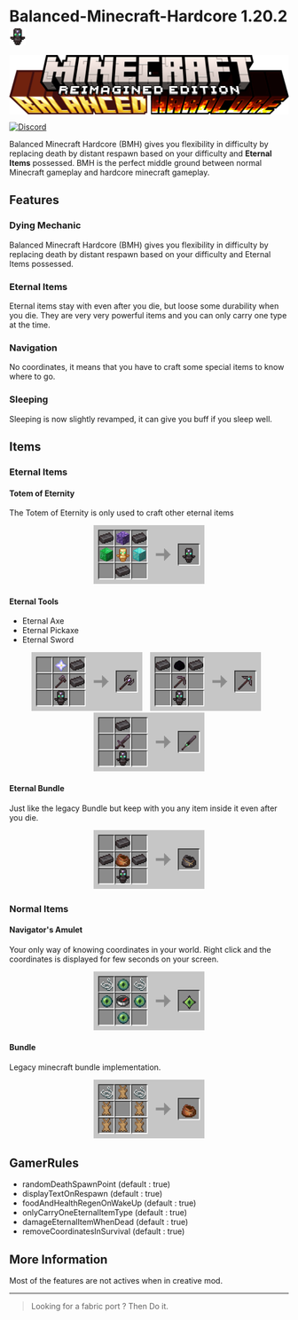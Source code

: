 <h1>Balanced-Minecraft-Hardcore 1.20.2 <img src="resources/totem_of_eternity.gif" align="center" width="30"> </h1>

<img src="resources\bmh_title.png" align="center"> </h1>

[![Discord](https://img.shields.io/discord/1213624965656739912?label=Discord)](https://discord.gg/dDErfdnk)

Balanced Minecraft Hardcore (BMH) gives you flexibility in difficulty by replacing death by distant respawn based on your difficulty and **Eternal Items** possessed. BMH is the perfect middle ground between normal Minecraft gameplay and hardcore minecraft gameplay.

## Features

### Dying Mechanic

Balanced Minecraft Hardcore (BMH) gives you flexibility in difficulty by replacing death by distant respawn based on your difficulty and Eternal Items possessed.

### Eternal Items

Eternal items stay with even after you die, but loose some durability when you die. They are very very powerful items and you can only carry one type at the time.

### Navigation

No coordinates, it means that you have to craft some special items to know where to go.

### Sleeping

Sleeping is now slightly revamped, it can give you buff if you sleep well.

## Items

### Eternal Items

#### Totem of Eternity

The Totem of Eternity is only used to craft other eternal items

<p align="center">
  <img src="resources/totem_of_eternity_crafting_grid.png" alt="totem_of_eternity_crafting_grid" width="200">
</p>

#### Eternal Tools

- Eternal Axe
- Eternal Pickaxe
- Eternal Sword

<p align="center">
  <img src="resources/eternal_axe_crafting_grid.png" alt="eternal_axe_crafting_grid" width="200" style="margin-right: 10px;">
  <img src="resources/eternal_pickaxe_crafting_grid.png" alt="eternal_pickaxe_crafting_grid" width="200" style="margin-right: 10px;">
  <img src="resources/eternal_sword_crafting_grid.png" alt="eternal_sword_crafting_grid" width="200">
</p>

#### Eternal Bundle

Just like the legacy Bundle but keep with you any item inside it even after you die.

<p align="center">
  <img src="resources/eternal_bundle_crafting_grid.png" alt="eternal_bundle_crafting_grid" width="200">
</p>

### Normal Items

#### Navigator's Amulet

Your only way of knowing coordinates in your world. Right click and the coordinates is displayed for few seconds on your screen.

<p align="center">
  <img src="resources/navigator_amulet_crafting_grid.png" alt="navigator_amulet_crafting_grid" width="200">
</p>

#### Bundle

Legacy minecraft bundle implementation.

<p align="center">
  <img src="resources/bundle_crafting_grid.png" alt="bundle_crafting_grid" width="200">
</p>


## GamerRules

- randomDeathSpawnPoint (default : true)
- displayTextOnRespawn (default : true)
- foodAndHealthRegenOnWakeUp (default : true)
- onlyCarryOneEternalItemType (default : true)
- damageEternalItemWhenDead (default : true)
- removeCoordinatesInSurvival (default : true)

## More Information

Most of the features are not actives when in creative mod.

---

> Looking for a fabric port ? Then Do it.